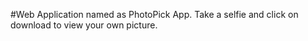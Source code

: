 #Web Application named as PhotoPick App.
Take a selfie and click on download to view your own picture.
